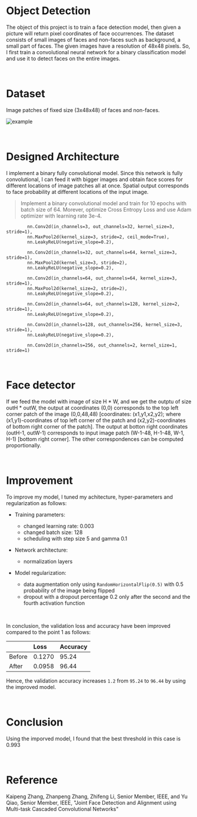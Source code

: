 # Object Detection

The object of this project is to train a face detection model, then given a picture will return pixel coordinates of face occurrences. The dataset consists of small images of faces and non-faces such as background, a small part of faces. The given images have a resolution of 48x48 pixels. So, I first train a convolutional neural network for a binary classification model and use it to detect faces on the entire images.

<br>

# Dataset

Image patches of fixed size (3x48x48) of faces and non-faces.


![example](https://user-images.githubusercontent.com/37695060/122594426-47d0b080-d067-11eb-867a-9a3abca22072.png)


<br>

# Designed Architecture

I implement a binary fully convolutional model. Since this network is fully convolutional, I can feed it with bigger images and obtain face scores for different locations of image patches all at once. Spatial output corresponds to face probability at different locations of the input image.

>Implement a binary convolutional model and train for 10 epochs with batch size of 64. Morever, optimize Cross Entropy Loss and use Adam optimizer with learning rate 3e-4.

            nn.Conv2d(in_channels=3, out_channels=32, kernel_size=3, stride=1),
            nn.MaxPool2d(kernel_size=3, stride=2, ceil_mode=True),
            nn.LeakyReLU(negative_slope=0.2),

            nn.Conv2d(in_channels=32, out_channels=64, kernel_size=3, stride=1),
            nn.MaxPool2d(kernel_size=3, stride=2),
            nn.LeakyReLU(negative_slope=0.2),

            nn.Conv2d(in_channels=64, out_channels=64, kernel_size=3, stride=1),
            nn.MaxPool2d(kernel_size=2, stride=2),
            nn.LeakyReLU(negative_slope=0.2),

            nn.Conv2d(in_channels=64, out_channels=128, kernel_size=2, stride=1),
            nn.LeakyReLU(negative_slope=0.2),

            nn.Conv2d(in_channels=128, out_channels=256, kernel_size=3, stride=1),
            nn.LeakyReLU(negative_slope=0.2),

            nn.Conv2d(in_channels=256, out_channels=2, kernel_size=1, stride=1)

<br>

# Face detector
If we feed the model with image of size H * W, and we get the outptu of size outH * outW, the output at coordinates (0,0) corresponds to the top left corner patch of the image (0,0,48,48) [coordinates: (x1,y1,x2,y2); where (x1,y1)-coordinates of top left corner of the patch and (x2,y2)-coordinates of bottom right corner of the patch]. The output at botton right coordinates (outH-1, outW-1) corresponds to input image patch (W-1-48, H-1-48, W-1, H-1) [bottom right corner]. The other correspondences can be computed proportionally.



<br>

# Improvement

To improve my model, I tuned my achitecture, hyper-parameters and regularization as follows:

- Training parameters:
  
  - changed learning rate: 0.003
  - changed batch size: 128
  - scheduling with step size 5 and gamma 0.1

- Network architecture:

  - normalization layers

- Model regularization:

  - data augmentation only using `RandomHorizontalFlip(0.5)` with 0.5 probability of the image being flipped
  - dropout with a dropout percentage 0.2 only after the second and the fourth activation function

<br>

In conclusion, the validation loss and accuracy have been improved compared to the point 1 as follows:

|        |Loss|Accuracy|
|:-------|:---|:-------|
|Before|0.1270|95.24|
|After |0.0958|96.44|

Hence, the validation accuracy increases `1.2` from `95.24` to `96.44` by using the improved model.

<br>

# Conclusion

Using the imporved model, I found that the best threshold in this case is 0.993

<br>

# Reference
Kaipeng Zhang, Zhanpeng Zhang, Zhifeng Li, Senior Member, IEEE, and Yu Qiao, Senior Member, IEEE, "Joint Face Detection and Alignment using Multi-task Cascaded Convolutional Networks"
